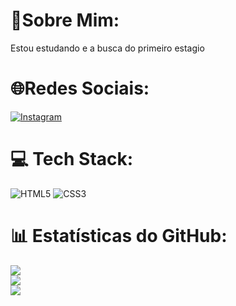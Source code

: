# 💫Sobre Mim:
Estou estudando e a busca do primeiro estagio


# 🌐Redes Sociais:
[![Instagram](https://img.shields.io/badge/Instagram-%23E4405F.svg?logo=Instagram&logoColor=white)](https://instagram.com/leo_front.end) 

# 💻 Tech Stack:
![HTML5](https://img.shields.io/badge/html5-%23E34F26.svg?style=for-the-badge&logo=html5&logoColor=white) ![CSS3](https://img.shields.io/badge/css3-%231572B6.svg?style=for-the-badge&logo=css3&logoColor=white) 
# 📊 Estatísticas do GitHub:
![](https://github-readme-stats.vercel.app/api?username=Leofront-end&theme=dark&hide_border=false&include_all_commits=true&count_private=true)<br/>
![](https://github-readme-streak-stats.herokuapp.com/?user=Leofront-end&theme=dark&hide_border=false)<br/>
![](https://github-readme-stats.vercel.app/api/top-langs/?username=Leofront-end&theme=dark&hide_border=false&include_all_commits=true&count_private=true&layout=compact)



